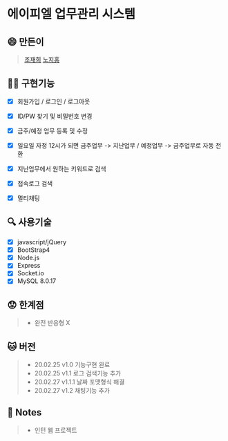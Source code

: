 # 에이피엘 업무관리 시스템

## :smile: 만든이
> [조재희](https://github.com/cbw1030)
> [노지홍](https://github.com/wlghd28)

## :man_juggling: 구현기능
- [x] 회원가입 / 로그인 / 로그아웃
- [x] ID/PW 찾기 및 비밀번호 변경
- [x] 금주/예정 업무 등록 및 수정
- [x] 일요일 자정 12시가 되면 금주업무 -> 지난업무 / 예정업무 -> 금주업무로 자동 전환
- [x] 지난업무에서 원하는 키워드로 검색 
- [x] 접속로그 검색 
- [x] 멀티채팅 


## :mag: 사용기술
- [x] javascript/jQuery
- [x] BootStrap4
- [x] Node.js
- [x] Express
- [x] Socket.io
- [x] MySQL 8.0.17

## :worried: 한계점
> - 완전 반응형 X

## :cat: 버전
> - 20.02.25 v1.0    기능구현 완료
> - 20.02.25 v1.1    로그 검색기능 추가
> - 20.02.27 v1.1.1  날짜 포맷형식 해결
> - 20.02.27 v1.2    채팅기능 추가

## :page_facing_up: Notes
> - 인턴 웹 프로젝트

